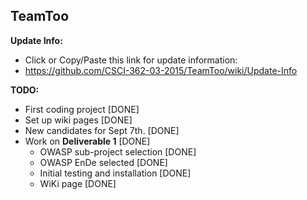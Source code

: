 ## TeamToo

<b>Update Info:</b>
- Click or Copy/Paste this link for update information:
- https://github.com/CSCI-362-03-2015/TeamToo/wiki/Update-Info

<b>TODO:</b>
- First coding project [DONE]
- Set up wiki pages [DONE]
- New candidates for Sept 7th. [DONE]
- Work on <b>Deliverable 1</b> [DONE]
  - OWASP sub-project selection [DONE]
  - OWASP EnDe selected [DONE]
  - Initial testing and installation [DONE]
  - WiKi page [DONE]
